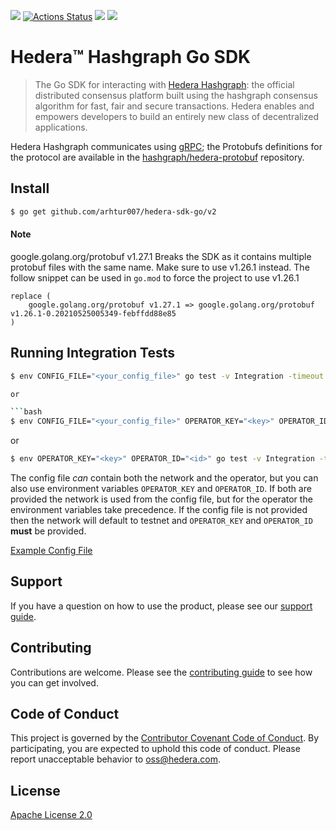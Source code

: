 ![](https://img.shields.io/github/v/tag/hashgraph/hedera-sdk-go)
[![Actions Status](https://github.com/arhtur007/hedera-sdk-go/v2/workflows/Go/badge.svg)](https://github.com/hashgraph/hedera-sdk-Go/actions?query=workflow%3AGo)
![](https://img.shields.io/github/go-mod/go-version/hashgraph/hedera-sdk-go)
[![](https://godoc.org/github.com/arhtur007/hedera-sdk-go/v2?status.svg)](http://godoc.org/github.com/arhtur007/hedera-sdk-go/v2)

# Hedera™ Hashgraph Go SDK

> The Go SDK for interacting with [Hedera Hashgraph]: the official distributed consensus
> platform built using the hashgraph consensus algorithm for fast, fair and secure
> transactions. Hedera enables and empowers developers to build an entirely new
> class of decentralized applications.

[Hedera Hashgraph]: https://hedera.com/

Hedera Hashgraph communicates using [gRPC]; the Protobufs definitions for the protocol are
available in the [hashgraph/hedera-protobuf] repository.

[gRPC]: https://grpc.io
[hashgraph/hedera-protobuf]: https://github.com/hashgraph/hedera-protobuf

## Install

```sh
$ go get github.com/arhtur007/hedera-sdk-go/v2
```

#### Note

google.golang.org/protobuf v1.27.1 Breaks the SDK as it contains multiple protobuf files
with the same name. Make sure to use v1.26.1 instead. The follow snippet can be used in 
`go.mod` to force the project to use v1.26.1

```
replace (
	google.golang.org/protobuf v1.27.1 => google.golang.org/protobuf v1.26.1-0.20210525005349-febffdd88e85
)
```

## Running Integration Tests
```bash
$ env CONFIG_FILE="<your_config_file>" go test -v Integration -timeout 9999s ```

or

```bash
$ env CONFIG_FILE="<your_config_file>" OPERATOR_KEY="<key>" OPERATOR_ID="<id>" go test -v Integration -timeout 9999s
```

or

```bash
$ env OPERATOR_KEY="<key>" OPERATOR_ID="<id>" go test -v Integration -timeout 9999s
```

The config file _can_ contain both the network and the operator, but you can also
use environment variables `OPERATOR_KEY` and `OPERATOR_ID`. If both are provided
the network is used from the config file, but for the operator the environment variables
take precedence. If the config file is not provided then the network will default to testnet
and `OPERATOR_KEY` and `OPERATOR_ID` **must** be provided.

[Example Config File](./client-config-with-operator.json)

## Support

If you have a question on how to use the product, please see our
[support guide](https://github.com/hashgraph/.github/blob/main/SUPPORT.md).

## Contributing

Contributions are welcome. Please see the
[contributing guide](https://github.com/hashgraph/.github/blob/main/CONTRIBUTING.md)
to see how you can get involved.

## Code of Conduct

This project is governed by the
[Contributor Covenant Code of Conduct](https://github.com/hashgraph/.github/blob/main/CODE_OF_CONDUCT.md). By
participating, you are expected to uphold this code of conduct. Please report unacceptable behavior
to [oss@hedera.com](mailto:oss@hedera.com).

## License

[Apache License 2.0](LICENSE)

